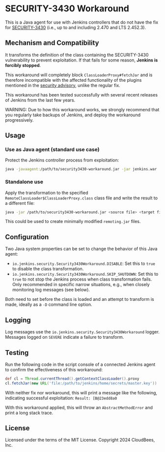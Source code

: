 # SECURITY-3430 Workaround

This is a Java agent for use with Jenkins controllers that do not have the fix for [SECURITY-3430](https://www.jenkins.io/security/advisory/2024-08-07/#SECURITY-3430) (i.e., up to and including 2.470 and LTS 2.452.3).

## Mechanism and Compatibility

It transforms the definition of the class containing the SECURITY-3430 vulnerability to prevent exploitation.
If that fails for some reason, **Jenkins is forcibly stopped**.

This workaround will completely block `ClassLoaderProxy#fetchJar` and is therefore incompatible with the affected functionality of the plugins mentioned in the [security advisory](https://www.jenkins.io/security/advisory/2024-08-07/), unlike the regular fix.

This workaround has been tested successfully with several recent releases of Jenkins from the last few years.

WARNING: Due to how this workaround works, we strongly recommend that you regularly take backups of Jenkins, and deploy the workaround progressively.

## Usage

### Use as Java agent (standard use case)

Protect the Jenkins controller process from exploitation:

```bash
java -javaagent:/path/to/security3430-workaround.jar -jar jenkins.war
```

### Standalone use

Apply the transformation to the specified `RemoteClassLoader$ClassLoaderProxy.class` class file and write the result to a different file:

```bash
java -jar /path/to/security3430-workaround.jar <source file> <target file>
```

This could be used to create minimally modified `remoting.jar` files.

## Configuration

Two Java system properties can be set to change the behavior of this Java agent:

* `io.jenkins.security.Security3430Workaround.DISABLE`:
  Set this to `true` to disable the class transformation.
* `io.jenkins.security.Security3430Workaround.SKIP_SHUTDOWN`:
  Set this to `true` to not stop the Jenkins process when class transformation fails.
  Only recommended in specific narrow situations, e.g., when closely monitoring log messages (see below).

Both need to set before the class is loaded and an attempt to transform is made, ideally as a `-D` command line option.

## Logging

Log messages use the `io.jenkins.security.Security3430Workaround` logger.
Messages logged on `SEVERE` indicate a failure to transform.

## Testing

Run the following code in the script console of a connected Jenkins agent to confirm the effectiveness of this workaround:

```groovy
def cl = Thread.currentThread().getContextClassLoader().proxy
cl.fetchJar(new URL('file:/path/to/jenkins/home/secrets/master.key'))
```

With neither fix nor workaround, this will print a message like the following, indicating successful exploitation: `Result: [B@23edd8a0`

With this workaround applied, this will throw an `AbstractMethodError` and print a long stack trace.

## License

Licensed under the terms of the MIT License. Copyright 2024 CloudBees, Inc.
